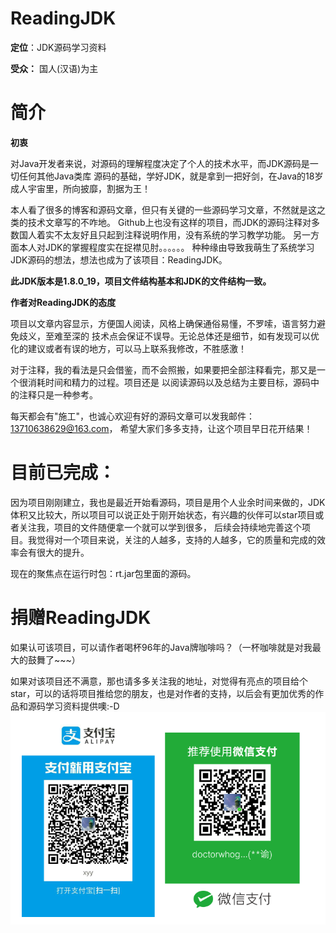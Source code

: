 # ReadingJDK
**定位**：JDK源码学习资料

**受众：** 国人(汉语)为主

# 简介
**初衷**

对Java开发者来说，对源码的理解程度决定了个人的技术水平，而JDK源码是一切任何其他Java类库
源码的基础，学好JDK，就是拿到一把好剑，在Java的18岁成人宇宙里，所向披靡，割据为王！

本人看了很多的博客和源码文章，但只有关键的一些源码学习文章，不然就是这之类的技术文章写的不咋地。
Github上也没有这样的项目，而JDK的源码注释对多数国人着实不太友好且只起到注释说明作用，没有系统的学习教学功能。
另一方面本人对JDK的掌握程度实在捉襟见肘。。。。。。
种种缘由导致我萌生了系统学习JDK源码的想法，想法也成为了该项目：ReadingJDK。

**此JDK版本是1.8.0_19，项目文件结构基本和JDK的文件结构一致。**

**作者对ReadingJDK的态度**

项目以文章内容显示，方便国人阅读，风格上确保通俗易懂，不罗嗦，语言努力避免歧义，至难至深的
技术点会保证不误导。无论总体还是细节，如有发现可以优化的建议或者有误的地方，可以马上联系我修改，不胜感激！

对于注释，我的看法是只会借鉴，而不会照搬，如果要把全部注释看完，那又是一个很消耗时间和精力的过程。项目还是
以阅读源码以及总结为主要目标，源码中的注释只是一种参考。

每天都会有"施工"，也诚心欢迎有好的源码文章可以发我邮件：13710638629@163.com，
希望大家们多多支持，让这个项目早日花开结果！

# 目前已完成：
因为项目刚刚建立，我也是最近开始看源码，项目是用个人业余时间来做的，JDK体积又比较大，所以项目可以说正处于刚开始状态，有兴趣的伙伴可以star项目或者关注我，项目的文件随便拿一个就可以学到很多，
后续会持续地完善这个项目。我觉得对一个项目来说，关注的人越多，支持的人越多，它的质量和完成的效率会有很大的提升。

现在的聚焦点在运行时包：rt.jar包里面的源码。

# 捐赠ReadingJDK
如果认可该项目，可以请作者喝杯96年的Java牌咖啡吗？（一杯咖啡就是对我最大的鼓舞了~~~）

如果对该项目还不满意，那也请多多关注我的地址，对觉得有亮点的项目给个star，可以的话将项目推给您的朋友，也是对作者的支持，以后会有更加优秀的作品和源码学习资料提供噢:-D
![](IMAGES/donate.png)
